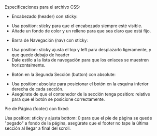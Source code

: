 Especificaciones para el archivo CSS:

* Encabezado (header) con sticky:

- Usa position: sticky para que el encabezado siempre esté visible.
- Añade un fondo de color y un relleno para que sea claro que está fijo.

* Barra de Navegación (nav) con sticky:

- Usa position: sticky ajusta el top y left para desplazarlo ligeramente, y que quede debajo de header
- Dale estilo a la lista de navegación para que los enlaces se muestren horizontalmente.

* Botón en la Segunda Sección (button) con absolute:

- Usa position: absolute para posicionar el botón en la esquina inferior derecha de cada sección.
- Asegúrate de que el contenedor de la sección tenga position: relative para que el botón se posicione correctamente.

Pie de Página (footer) con fixed:

Usa position: sticky y ajusta bottom: 0 para que el pie de página se quede "pegado" a fondo de la página, asegúrate que el footer no tape la última sección al llegar a final del scroll.
